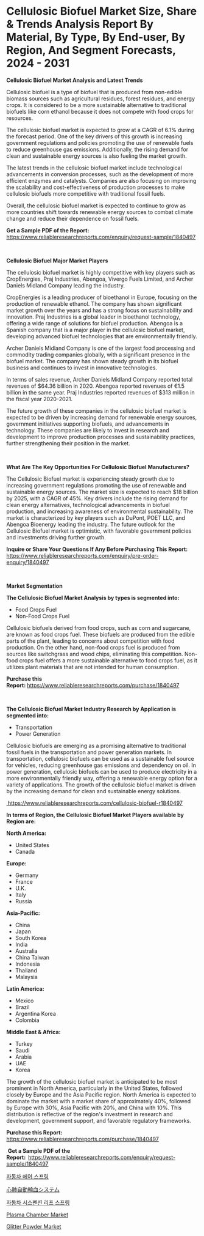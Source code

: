 <p><h1>Cellulosic Biofuel Market Size, Share & Trends Analysis Report By Material, By Type, By End-user, By Region, And Segment Forecasts, 2024 - 2031</h1></p><p><strong>Cellulosic Biofuel Market Analysis and Latest Trends</strong></p>
<p><p>Cellulosic biofuel is a type of biofuel that is produced from non-edible biomass sources such as agricultural residues, forest residues, and energy crops. It is considered to be a more sustainable alternative to traditional biofuels like corn ethanol because it does not compete with food crops for resources.</p><p>The cellulosic biofuel market is expected to grow at a CAGR of 6.1% during the forecast period. One of the key drivers of this growth is increasing government regulations and policies promoting the use of renewable fuels to reduce greenhouse gas emissions. Additionally, the rising demand for clean and sustainable energy sources is also fueling the market growth.</p><p>The latest trends in the cellulosic biofuel market include technological advancements in conversion processes, such as the development of more efficient enzymes and catalysts. Companies are also focusing on improving the scalability and cost-effectiveness of production processes to make cellulosic biofuels more competitive with traditional fossil fuels.</p><p>Overall, the cellulosic biofuel market is expected to continue to grow as more countries shift towards renewable energy sources to combat climate change and reduce their dependence on fossil fuels.</p></p>
<p><strong>Get a Sample PDF of the Report:&nbsp;</strong> <a href="https://www.reliableresearchreports.com/enquiry/request-sample/1840497">https://www.reliableresearchreports.com/enquiry/request-sample/1840497</a></p>
<p>&nbsp;</p>
<p><strong>Cellulosic Biofuel Major Market Players</strong></p>
<p><p>The cellulosic biofuel market is highly competitive with key players such as CropEnergies, Praj Industries, Abengoa, Vivergo Fuels Limited, and Archer Daniels Midland Company leading the industry. </p><p>CropEnergies is a leading producer of bioethanol in Europe, focusing on the production of renewable ethanol. The company has shown significant market growth over the years and has a strong focus on sustainability and innovation. Praj Industries is a global leader in bioethanol technology, offering a wide range of solutions for biofuel production. Abengoa is a Spanish company that is a major player in the cellulosic biofuel market, developing advanced biofuel technologies that are environmentally friendly. </p><p>Archer Daniels Midland Company is one of the largest food processing and commodity trading companies globally, with a significant presence in the biofuel market. The company has shown steady growth in its biofuel business and continues to invest in innovative technologies. </p><p>In terms of sales revenue, Archer Daniels Midland Company reported total revenues of $64.36 billion in 2020. Abengoa reported revenues of €1.5 billion in the same year. Praj Industries reported revenues of $313 million in the fiscal year 2020-2021. </p><p>The future growth of these companies in the cellulosic biofuel market is expected to be driven by increasing demand for renewable energy sources, government initiatives supporting biofuels, and advancements in technology. These companies are likely to invest in research and development to improve production processes and sustainability practices, further strengthening their position in the market.</p></p>
<p>&nbsp;</p>
<p><strong>What Are The Key Opportunities For Cellulosic Biofuel Manufacturers?</strong></p>
<p><p>The Cellulosic Biofuel market is experiencing steady growth due to increasing government regulations promoting the use of renewable and sustainable energy sources. The market size is expected to reach $18 billion by 2025, with a CAGR of 45%. Key drivers include the rising demand for clean energy alternatives, technological advancements in biofuel production, and increasing awareness of environmental sustainability. The market is characterized by key players such as DuPont, POET LLC, and Abengoa Bioenergy leading the industry. The future outlook for the Cellulosic Biofuel market is optimistic, with favorable government policies and investments driving further growth.</p></p>
<p><strong>Inquire or Share Your Questions If Any Before Purchasing This Report:</strong> <a href="https://www.reliableresearchreports.com/enquiry/pre-order-enquiry/1840497">https://www.reliableresearchreports.com/enquiry/pre-order-enquiry/1840497</a></p>
<p>&nbsp;</p>
<p><strong>Market Segmentation</strong></p>
<p><strong>The Cellulosic Biofuel Market Analysis by types is segmented into:</strong></p>
<p><ul><li>Food Crops Fuel</li><li>Non-Food Crops Fuel</li></ul></p>
<p><p>Cellulosic biofuels derived from food crops, such as corn and sugarcane, are known as food crops fuel. These biofuels are produced from the edible parts of the plant, leading to concerns about competition with food production. On the other hand, non-food crops fuel is produced from sources like switchgrass and wood chips, eliminating this competition. Non-food crops fuel offers a more sustainable alternative to food crops fuel, as it utilizes plant materials that are not intended for human consumption.</p></p>
<p><strong>Purchase this Report:&nbsp;</strong><a href="https://www.reliableresearchreports.com/purchase/1840497">https://www.reliableresearchreports.com/purchase/1840497</a></p>
<p>&nbsp;</p>
<p><strong>The Cellulosic Biofuel Market Industry Research by Application is segmented into:</strong></p>
<p><ul><li>Transportation</li><li>Power Generation</li></ul></p>
<p><p>Cellulosic biofuels are emerging as a promising alternative to traditional fossil fuels in the transportation and power generation markets. In transportation, cellulosic biofuels can be used as a sustainable fuel source for vehicles, reducing greenhouse gas emissions and dependency on oil. In power generation, cellulosic biofuels can be used to produce electricity in a more environmentally friendly way, offering a renewable energy option for a variety of applications. The growth of the cellulosic biofuel market is driven by the increasing demand for clean and sustainable energy solutions.</p></p>
<p><a href="https://www.reliableresearchreports.com/cellulosic-biofuel-r1840497">&nbsp;https://www.reliableresearchreports.com/cellulosic-biofuel-r1840497</a></p>
<p><strong>In terms of Region, the Cellulosic Biofuel Market Players available by Region are:</strong></p>
<p>
    <p> <strong> North America: </strong>
        <ul>
            <li>United States</li>
            <li>Canada</li>
        </ul>
        </p> 
    <p> <strong> Europe: </strong>
        <ul>
            <li>Germany</li>
            <li>France</li>
            <li>U.K.</li>
            <li>Italy</li>
            <li>Russia</li>
        </ul>
        </p> 
    <p> <strong> Asia-Pacific: </strong>
        <ul>
            <li>China</li>
            <li>Japan</li>
            <li>South Korea</li>
            <li>India</li>
            <li>Australia</li>
            <li>China Taiwan</li>
            <li>Indonesia</li>
            <li>Thailand</li>
            <li>Malaysia</li>
        </ul>
        </p> 
    <p> <strong> Latin America: </strong>
        <ul>
            <li>Mexico</li>
            <li>Brazil</li>
            <li>Argentina Korea</li>
            <li>Colombia</li>
        </ul>
        </p> 
    <p> <strong> Middle East & Africa: </strong>
        <ul>
            <li>Turkey</li>
            <li>Saudi</li>
            <li>Arabia</li>
            <li>UAE</li>
            <li>Korea</li>
        </ul>
    </p>
    </p>
<p><p>The growth of the cellulosic biofuel market is anticipated to be most prominent in North America, particularly in the United States, followed closely by Europe and the Asia Pacific region. North America is expected to dominate the market with a market share of approximately 40%, followed by Europe with 30%, Asia Pacific with 20%, and China with 10%. This distribution is reflective of the region's investment in research and development, government support, and favorable regulatory frameworks.</p></p>
<p><strong>Purchase this Report: </strong><a href="https://www.reliableresearchreports.com/purchase/1840497">https://www.reliableresearchreports.com/purchase/1840497</a></p>
<p>&nbsp;<strong>Get a Sample PDF of the Report:&nbsp;&nbsp;</strong><a href="https://www.reliableresearchreports.com/enquiry/request-sample/1840497">https://www.reliableresearchreports.com/enquiry/request-sample/1840497</a></p>
<p><strong></strong></p>
<p><p><a href="https://medium.com/@albinbrakus2023/%EC%9E%90%EB%8F%99%EC%B0%A8-%EC%97%90%EC%96%B4-%EC%8A%A4%ED%94%84%EB%A7%81-%EC%8B%9C%EC%9E%A5-%EA%B7%9C%EB%AA%A8-%EC%8B%9C%EC%9E%A5-%EC%84%B8%EB%B6%84%ED%99%94-%EC%8B%9C%EC%9E%A5-%EB%8F%99%ED%96%A5-%EB%B0%8F-%EC%84%B1%EC%9E%A5-%EB%B6%84%EC%84%9D-%EC%98%88%EC%B8%A1-2031-%EA%B9%8C%EC%A7%80-3d348684a941">자동차 에어 스프링</a></p><p><a href="https://medium.com/@torreyjones1910/%E3%82%B0%E3%83%AD%E3%83%BC%E3%83%90%E3%83%AB%E5%BF%83%E8%82%BA%E3%82%AA%E3%83%BC%E3%83%88%E3%83%88%E3%83%A9%E3%83%B3%E3%82%B9%E3%83%95%E3%83%A5%E3%83%BC%E3%82%B8%E3%83%A7%E3%83%B3%E3%82%B7%E3%82%B9%E3%83%86%E3%83%A0%E5%B8%82%E5%A0%B4%E3%81%AF-2024%E5%B9%B4%E3%81%8B%E3%82%892031%E5%B9%B4%E3%81%BE%E3%81%A7%E3%81%AE%E6%9C%9F%E9%96%93%E3%81%AB-%E3%81%AEcagr%E3%81%A7%E6%88%90%E9%95%B7%E3%81%99%E3%82%8B%E3%81%A8%E4%BA%88%E6%B8%AC%E3%81%95%E3%82%8C%E3%81%A6%E3%81%84%E3%81%BE%E3%81%99-b7963e000d75">心肺自動輸血システム</a></p><p><a href="https://medium.com/@eugenekim6262/%EC%9E%90%EB%8F%99%EC%B0%A8-%EC%84%9C%EC%8A%A4%ED%8E%9C%EC%85%98-%EB%A6%AC%ED%94%84-%EC%8A%A4%ED%94%84%EB%A7%81-%EC%8B%9C%EC%9E%A5-%EA%B7%9C%EB%AA%A8-%EC%8B%9C%EC%9E%A5-%EC%84%B8%EB%B6%84%ED%99%94-%EC%8B%9C%EC%9E%A5-%EB%8F%99%ED%96%A5-%EB%B0%8F-%EC%84%B1%EC%9E%A5-%EB%B6%84%EC%84%9D-%EC%98%88%EC%B8%A1%EC%9D%80-2031%EB%85%84%EA%B9%8C%EC%A7%80-%EC%9D%B4%EC%96%B4%EC%A7%88-%EA%B2%83%EC%9C%BC%EB%A1%9C-%EC%98%88%EC%83%81%EB%90%A9%EB%8B%88%EB%8B%A4-214f9f43989f">자동차 서스펜션 리프 스프링</a></p><p><a href="https://github.com/amapolalg/Market-Research-Report-List-1/blob/main/plasma-chamber-market.md">Plasma Chamber Market</a></p><p><a href="https://github.com/kumertitash/Market-Research-Report-List-1/blob/main/glitter-powder-market.md">Glitter Powder Market</a></p></p>